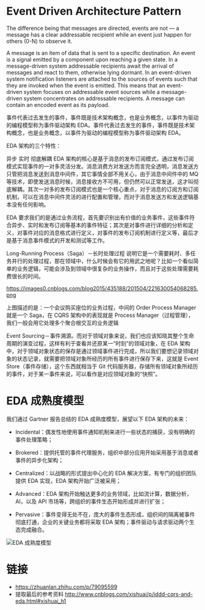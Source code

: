 # Event Driven Architecture Pattern

The difference being that messages are directed, events are not — a message has a clear addressable recipient while an event just happen for others (0-N) to observe it.

A message is an item of data that is sent to a specific destination. An event is a signal emitted by a component upon reaching a given state. In a message-driven system addressable recipients await the arrival of messages and react to them, otherwise lying dormant. In an event-driven system notification listeners are attached to the sources of events such that they are invoked when the event is emitted. This means that an event-driven system focuses on addressable event sources while a message-driven system concentrates on addressable recipients. A message can contain an encoded event as its payload.

事件代表过去发生的事件，事件既是技术架构概念，也是业务概念，以事件为驱动的编程模型称为事件驱动架构 EDA。事件代表过去发生的事件，事件既是技术架构概念，也是业务概念，以事件为驱动的编程模型称为事件驱动架构 EDA。

EDA 架构的三个特性：

异步
实时
彻底解耦
EDA 架构的核心是基于消息的发布订阅模式，通过发布订阅模式实现事件的一对多灵活分发。消息消费方对发送方而言完全透明，消息发送方只管把消息发送到消息中间件，其它事情全部不用关心，由于消息中间件中的 MQ 等技术，即使发送消息时候，消息接收方不可用，但仍然可以正常发送，这才叫彻底解耦。其次一对多的发布订阅模式也是一个核心重点，对于消息的订阅方和订阅机制，可以在消息中间件灵活的进行配置和管理，而对于消息发送方和发送逻辑基本没有任何影响。

EDA 要求我们的是通过业务流程，首先要识别出有价值的业务事件，这些事件符合异步、实时和发布订阅等基本的事件特征；其次是对事件进行详细的分析和定义，对事件对应的消息格式进行定义，对事件的发布订阅机制进行定义等，最后才是基于消息事件模式的开发和测试等工作。

Long-Running Process（Saga）－长时处理过程 说明它是一个需要耗时、多任务并行的处理过程，那在领域中，什么时候会有它的用武之地呢？比如一个看似简单的业务逻辑，可能会涉及到领域中很复杂的业务操作，而且对于这些处理需要耗费很长的时间。

https://images0.cnblogs.com/blog2015/435188/201504/221630054068285.png

上图描述的是：一个会议购买座位的业务过程，中间的 Order Process Manager 就是一个 Saga，在 CQRS 架构中的表现就是 Process Manager（过程管理），我们一般会用它处理多个聚合根交互的业务逻辑

Event Sourcing－事件溯源。而对于领域对象来说，我们也应该知晓其整个生命周期的演变过程，这样有利于查看并还原某一“时刻”的领域对象，在 EDA 架构中，对于领域对象状态的保存是通过领域事件进行完成，所以我们要想记录领域对象的状态记录，就需要把领域对象所经历的所有事件进行保存下来，这就是 Event Store（事件存储），这个东西就相当于 Git 代码服务器，存储所有领域对象所经历的事件，对于某一事件来说，可以看作是对应领域对象的“快照”。

# EDA 成熟度模型

我们通过 Gartner 报告总结的 EDA 成熟度模型，展望以下 EDA 架构的未来：

- Incidental：偶发性地使用事件通知机制来进行一些状态的捕获，没有明确的事件处理策略；
 
- Brokered：提供托管的事件代理服务，组织中部分应用开始采用基于消息或者事件的异步化架构；
 
- Centralized：以战略的形式提出中心化的 EDA 解决方案，有专门的组织团队提供 EDA 实现，EDA 架构开始广泛被采用；
 
- Advanced：EDA 架构开始触达更多的业务领域，比如流计算，数据分析，AI，以及 API 市场等，跨组织的事件生态开始形成并进行扩张；
 
- Pervasive：事件变得无处不在，庞大的事件生态形成，组织间的隔离被事件彻底打通，企业的关键业务都将采取 EDA 架构；事件驱动与请求驱动两个生态完成融合。

![EDA 成熟度模型](https://s1.ax1x.com/2020/09/13/w0qKHK.png)

# 链接

- https://zhuanlan.zhihu.com/p/79095599
- 提取最后的参考资料 http://www.cnblogs.com/xishuai/p/iddd-cqrs-and-eda.html#xishuai_h1
